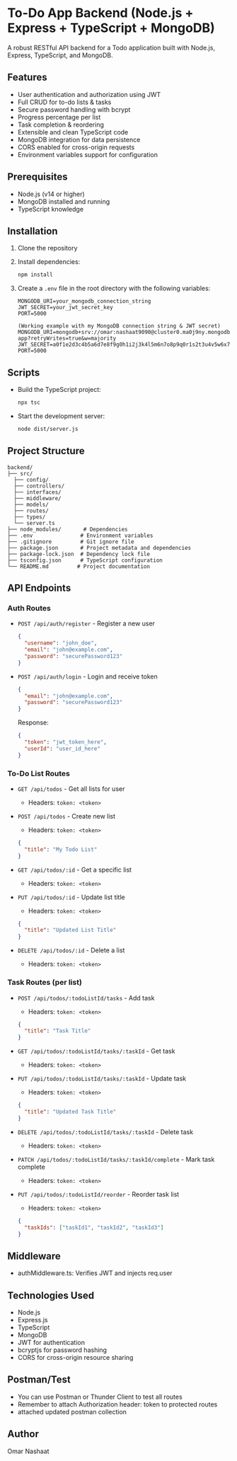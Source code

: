 # To-Do App Backend (Node.js + Express + TypeScript + MongoDB)

A robust RESTful API backend for a Todo application built with Node.js, Express, TypeScript, and MongoDB.

## Features

- User authentication and authorization using JWT
- Full CRUD for to-do lists & tasks
- Secure password handling with bcrypt
- Progress percentage per list
- Task completion & reordering
- Extensible and clean TypeScript code
- MongoDB integration for data persistence
- CORS enabled for cross-origin requests
- Environment variables support for configuration

## Prerequisites

- Node.js (v14 or higher)
- MongoDB installed and running
- TypeScript knowledge

## Installation

1. Clone the repository
2. Install dependencies:
   ```bash
   npm install
   ```
3. Create a `.env` file in the root directory with the following variables:

   ```
   MONGODB_URI=your_mongodb_connection_string
   JWT_SECRET=your_jwt_secret_key
   PORT=5000

   (Working example with my MongoDB connection string & JWT secret)
   MONGODB_URI=mongodb+srv://omar:nashaat9090@cluster0.ma0j9ny.mongodb.net/todo-app?retryWrites=true&w=majority
   JWT_SECRET=a0f1e2d3c4b5a6d7e8f9g0h1i2j3k4l5m6n7o8p9q0r1s2t3u4v5w6x7y8z9a0b1c2d3
   PORT=5000

   ```

## Scripts

- Build the TypeScript project:
  ```bash
  npx tsc
  ```
- Start the development server:
  ```bash
  node dist/server.js
  ```

## Project Structure

```
backend/
├── src/
  ├── config/
  ├── controllers/
  ├── interfaces/
  ├── middleware/
  ├── models/
  ├── routes/
  ├── types/
  └── server.ts
├── node_modules/       # Dependencies
├── .env               # Environment variables
├── .gitignore         # Git ignore file
├── package.json       # Project metadata and dependencies
├── package-lock.json  # Dependency lock file
├── tsconfig.json      # TypeScript configuration
└── README.md         # Project documentation
```

## API Endpoints

### Auth Routes

- `POST /api/auth/register` - Register a new user

  ```json
  {
    "username": "john_doe",
    "email": "john@example.com",
    "password": "securePassword123"
  }
  ```

- `POST /api/auth/login` - Login and receive token
  ```json
  {
    "email": "john@example.com",
    "password": "securePassword123"
  }
  ```
  Response:
  ```json
  {
    "token": "jwt_token_here",
    "userId": "user_id_here"
  }
  ```

### To-Do List Routes

- `GET /api/todos` - Get all lists for user

  - Headers: `token: <token>`

- `POST /api/todos` - Create new list

  - Headers: `token: <token>`

  ```json
  {
    "title": "My Todo List"
  }
  ```

- `GET /api/todos/:id` - Get a specific list

  - Headers: `token: <token>`

- `PUT /api/todos/:id` - Update list title

  - Headers: `token: <token>`

  ```json
  {
    "title": "Updated List Title"
  }
  ```

- `DELETE /api/todos/:id` - Delete a list
  - Headers: `token: <token>`

### Task Routes (per list)

- `POST /api/todos/:todoListId/tasks` - Add task

  - Headers: `token: <token>`

  ```json
  {
    "title": "Task Title"
  }
  ```

- `GET /api/todos/:todoListId/tasks/:taskId` - Get task

  - Headers: `token: <token>`

- `PUT /api/todos/:todoListId/tasks/:taskId` - Update task

  - Headers: `token: <token>`

  ```json
  {
    "title": "Updated Task Title"
  }
  ```

- `DELETE /api/todos/:todoListId/tasks/:taskId` - Delete task

  - Headers: `token: <token>`

- `PATCH /api/todos/:todoListId/tasks/:taskId/complete` - Mark task complete

  - Headers: `token: <token>`

- `PUT /api/todos/:todoListId/reorder` - Reorder task list
  - Headers: `token: <token>`
  ```json
  {
    "taskIds": ["taskId1", "taskId2", "taskId3"]
  }
  ```

## Middleware

- authMiddleware.ts: Verifies JWT and injects req.user

## Technologies Used

- Node.js
- Express.js
- TypeScript
- MongoDB
- JWT for authentication
- bcryptjs for password hashing
- CORS for cross-origin resource sharing

## Postman/Test

- You can use Postman or Thunder Client to test all routes
- Remember to attach Authorization header: token to protected routes
- attached updated postman collection

## Author

Omar Nashaat
